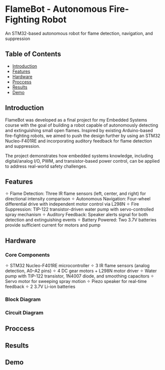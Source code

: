 # FlameBot - Autonomous Fire-Fighting Robot
An STM32-based autonomous robot for flame detection, navigation, and suppression

## Table of Contents
* [Introduction](#introduction)
* [Features](#features)
* [Hardware](#hardware)
* [Proccess](#process)
* [Results](#results)
* [Demo](#demo)

## Introduction
FlameBot was developed as a final project for my Embedded Systems course with the goal of building a robot capable of autonomously detecting and extinguishing small open flames. Inspired by existing Arduino-based fire-fighting robots, we aimed to push the design further by using an STM32 Nucleo-F401RE and incorporating auditory feedback for flame detection and suppression.

The project demonstrates how embedded systems knowledge, including digital/analog I/O, PWM, and transistor-based power control, can be applied to address real-world safety challenges.
	
## Features
✧ Flame Detection: Three IR flame sensors (left, center, and right) for directional intensity comparison
✧ Autonomous Navigation: Four-wheel differential drive with independent motor control via L298N
✧ Fire Suppression: TIP-122 transistor-driven water pump with servo-controlled spray mechanism
✧ Auditory Feedback: Speaker alerts signal for both detection and extinguishing events
✧ Battery Powered: Two 3.7V batteries provide sufficient current for motors and pump

## Hardware

### Core Components
✧ STM32 Nucleo-F401RE microcontroller
✧ 3 IR flame sensors (analog detection, A0–A2 pins)
✧ 4 DC gear motors + L298N motor driver
✧ Water pump with TIP-122 transistor, 1N4007 diode, and smoothing capacitors
✧ Servo motor for sweeping spray motion
✧ Piezo speaker for real-time feedback
✧ 2 3.7V Li-ion batteries

### Block Diagram

### Circuit Diagram

## Proccess

## Results 

## Demo

